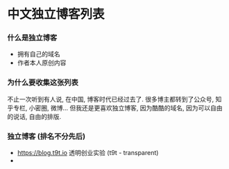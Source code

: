 # 中文独立博客列表

### 什么是独立博客

- 拥有自己的域名
- 作者本人原创内容

### 为什么要收集这张列表

不止一次听到有人说, 在中国, 博客时代已经过去了. 很多博主都转到了公众号, 知乎专栏, 小密圈, 微博... 但我还是更喜欢独立博客, 因为酷酷的域名, 因为可以自由的说话, 自由的排版.


### 独立博客 (排名不分先后)

- https://blog.t9t.io 透明创业实验 (t9t - transparent)
- 
